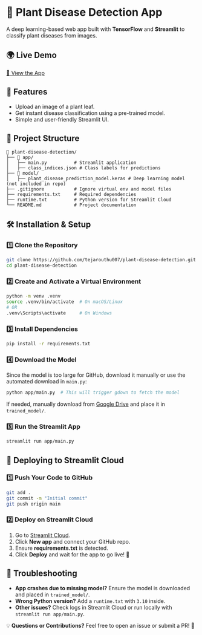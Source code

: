 # 🌱 Plant Disease Detection App

A deep learning-based web app built with **TensorFlow** and **Streamlit** to classify plant diseases from images.
## 🌍 Live Demo
[🔗 View the App](https://plant-disease-detection-007.streamlit.app/)

## 🚀 Features
- Upload an image of a plant leaf.
- Get instant disease classification using a pre-trained model.
- Simple and user-friendly Streamlit UI.

## 📂 Project Structure
```
📁 plant-disease-detection/
├── 📂 app/
│   ├── main.py          # Streamlit application
│   ├── class_indices.json # Class labels for predictions
├── 📂 model/
│   ├── plant_disease_prediction_model.keras # Deep learning model (not included in repo)
├── .gitignore           # Ignore virtual env and model files
├── requirements.txt     # Required dependencies
├── runtime.txt          # Python version for Streamlit Cloud
└── README.md            # Project documentation
```

## 🛠 Installation & Setup
### **1️⃣ Clone the Repository**
```bash
git clone https://github.com/tejarouthu007/plant-disease-detection.git
cd plant-disease-detection
```

### **2️⃣ Create and Activate a Virtual Environment**
```bash
python -m venv .venv
source .venv/bin/activate  # On macOS/Linux
# OR
.venv\Scripts\activate     # On Windows
```

### **3️⃣ Install Dependencies**
```bash
pip install -r requirements.txt
```

### **4️⃣ Download the Model**
Since the model is too large for GitHub, download it manually or use the automated download in `main.py`:
```bash
python app/main.py  # This will trigger gdown to fetch the model
```
If needed, manually download from [Google Drive](https://drive.google.com/file/d/1--JDi46vVyMu3KLwnFCcdh78bX8e-YoI/view?usp=sharing) and place it in `trained_model/`.

### **5️⃣ Run the Streamlit App**
```bash
streamlit run app/main.py
```

## 🚀 Deploying to Streamlit Cloud
### **1️⃣ Push Your Code to GitHub**
```bash
git add .
git commit -m "Initial commit"
git push origin main
```
### **2️⃣ Deploy on Streamlit Cloud**
1. Go to [Streamlit Cloud](https://share.streamlit.io/).
2. Click **New app** and connect your GitHub repo.
3. Ensure **requirements.txt** is detected.
4. Click **Deploy** and wait for the app to go live! 🎉

## 🔧 Troubleshooting
- **App crashes due to missing model?** Ensure the model is downloaded and placed in `trained_model/`.
- **Wrong Python version?** Add a `runtime.txt` with `3.10` inside.
- **Other issues?** Check logs in Streamlit Cloud or run locally with `streamlit run app/main.py`.


💡 **Questions or Contributions?** Feel free to open an issue or submit a PR! 🚀

